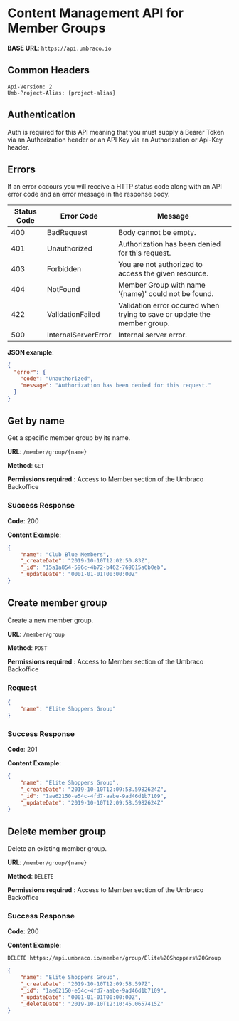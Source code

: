 # Content Management API for Member Groups

**BASE URL**: `https://api.umbraco.io`

## Common Headers

```http
Api-Version: 2
Umb-Project-Alias: {project-alias}
```

## Authentication

Auth is required for this API meaning that you must supply a Bearer Token via an Authorization header or an API Key via an Authorization or Api-Key header.

## Errors

If an error occours you will receive a HTTP status code along with an API error code and an error message in the response body.

| Status Code | Error Code           | Message                                                                  |
| ----------- | -------------------- | ------------------------------------------------------------------------ |
| 400         | BadRequest           | Body cannot be empty.                                                    |
| 401         | Unauthorized         | Authorization has been denied for this request.                          |
| 403         | Forbidden            | You are not authorized to access the given resource.                     |
| 404         | NotFound             | Member Group with name '{name}' could not be found.                      |
| 422         | ValidationFailed     | Validation error occured when trying to save or update the member group. |
| 500         | InternalServerError  | Internal server error.                                                   |

**JSON example**:

```json
{
  "error": {
    "code": "Unauthorized",
    "message": "Authorization has been denied for this request."
  }
}
```

## Get by name

Get a specific member group by its name.

**URL**: `/member/group/{name}`

**Method**: `GET`

**Permissions required** : Access to Member section of the Umbraco Backoffice

### Success Response

**Code**: 200

**Content Example**:

```json
{
    "name": "Club Blue Members",
    "_createDate": "2019-10-10T12:02:50.83Z",
    "_id": "15a1a854-596c-4b72-b462-769015a6b0eb",
    "_updateDate": "0001-01-01T00:00:00Z"
}
```

## Create member group

Create a new member group.

**URL**: `/member/group`

**Method**: `POST`

**Permissions required** : Access to Member section of the Umbraco Backoffice

### Request

```json
{
    "name": "Elite Shoppers Group"
}
```

### Success Response

**Code**: 201

**Content Example**:

```json
{
    "name": "Elite Shoppers Group",
    "_createDate": "2019-10-10T12:09:58.5982624Z",
    "_id": "1ae62150-e54c-4fd7-aabe-9ad46d1b7109",
    "_updateDate": "2019-10-10T12:09:58.5982624Z"
}
```

## Delete member group

Delete an existing member group.

**URL**: `/member/group/{name}`

**Method**: `DELETE`

**Permissions required** : Access to Member section of the Umbraco Backoffice

### Success Response

**Code**: 200

**Content Example**:

`DELETE https://api.umbraco.io/member/group/Elite%20Shoppers%20Group`

```json
{
    "name": "Elite Shoppers Group",
    "_createDate": "2019-10-10T12:09:58.597Z",
    "_id": "1ae62150-e54c-4fd7-aabe-9ad46d1b7109",
    "_updateDate": "0001-01-01T00:00:00Z",
    "_deleteDate": "2019-10-10T12:10:45.0657415Z"
}
```
